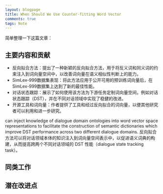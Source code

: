 ```yaml
---
layout: blogpage
title: When Should We Use Counter-fitting Word Vector
comments: true
tags: Note
---
```


简单整理一下这篇文章：

## 主要内容和贡献

- 反向拟合方法：提出了一种新颖的反向拟合方法，用于将反义词和同义词的约束注入到词向量空间中，以改善词向量在语义相似性判断上的能力。
- SimLex-999数据集表现：将此方法应用于公开可用的预训练词向量后，在SimLex-999数据集上达到了新的最佳性能。
- 对话状态跟踪：展示了如何使用该方法为下游任务定制词向量空间，例如对话状态跟踪（DST），并在不同对话领域中实现了稳健的改进。
- 开源工具和词向量：作者提供了工具和经过反向拟合的词向量，以便其他研究者可以利用和进一步研究。

 can inject knowledge of dialogue domain ontologies into word vector space representations to facilitate the construction of semantic dictionaries which improve DST performance across two different dialogue domains. 
反向拟合⽅法可以将对话领域本体的知识注⼊到词向量空间表示中，以促进语义词典的构建，从⽽提⾼跨两个不同对话领域的 DST 性能（dialogue state tracking task）。

## 同类工作







## 潜在改进点
